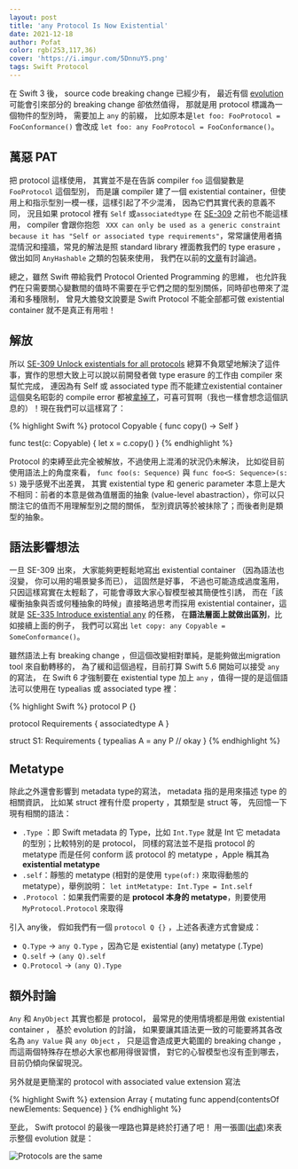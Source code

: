 ```yaml
---
layout: post
title: 'any Protocol Is Now Existential'
date: 2021-12-18
author: Pofat
color: rgb(253,117,36)
cover: 'https://i.imgur.com/5DnnuY5.png'
tags: Swift Protocol
---
```



在 Swift 3 後， source code breaking change 已經少有， 最近有個 [evolution](https://github.com/apple/swift-evolution/blob/main/proposals/0335-existential-any.md) 可能會引來部分的 breaking change 卻依然值得， 那就是用 protocol 標識為一個物件的型別時， 需要加上 `any` 的前綴， 比如原本是`let foo: FooProtocol = FooConformance()` 會改成  `let foo: any FooProtocol = FooConformance()`。

## 萬惡 PAT

把 protocol 這樣使用， 其實並不是在告訴 compiler `foo` 這個變數是 `FooProtocol` 這個型別， 而是讓 compiler 建了一個 existential container，但使用上和指示型別一模一樣，這樣引起了不少混淆， 因為它們其實代表的意義不同， 況且如果 protocol 裡有 `Self` 或`associatedtype` 在 [SE-309](https://github.com/apple/swift-evolution/blob/main/proposals/0309-unlock-existential-types-for-all-protocols.md) 之前也不能這樣用， compiler 會跟你抱怨 ` XXX can only be used as a generic constraint because it has "Self or associated type requirements"`，常常讓使用者搞混情況和撞牆，常見的解法是照 standard library 裡面教我們的 type erasure ， 做出如同 `AnyHashable` 之類的包裝來使用， 我們在以前的[文章](https://pofat.dev/2019/05/21/重新檢視-swift-的-protocol-二.html)有討論過。 

總之，雖然 Swift 帶給我們 Protocol Oriented Programming 的思維， 也允許我們在只需要關心變數間的值時不需要在乎它們之間的型別關係，同時卻也帶來了混淆和多種限制， 曾見大膽發文說要是 Swift Protocol 不能全部都可做 existential container 就不是真正有用啦！

## 解放

所以 [SE-309 Unlock existentials for all protocols](https://github.com/apple/swift-evolution/blob/main/proposals/0309-unlock-existential-types-for-all-protocols.md) 總算不負眾望地解決了這件事，實作的思想大致上可以說以前開發者做 type erasure 的工作由 compiler 來幫忙完成， 連因為有 Self 或 associated type 而不能建立existential container 這個臭名昭彰的 compile error 都被[拿掉了](https://github.com/apple/swift/pull/33767/files#r640209183)，可喜可賀啊（我也一樣會想念這個訊息的）！現在我們可以這樣寫了：

{% highlight Swift %}
protocol Copyable {
  func copy() -> Self
}

func test(c: Copyable) {
  let x = c.copy()
}
{% endhighlight %}

Protocol 的束縛至此完全被解放，不過使用上混淆的狀況仍未解決， 比如從目前使用語法上的角度來看， `func foo(s: Sequence)` 與 `func foo<S: Sequence>(s: S)` 幾乎感覺不出差異， 其實 existential type 和 generic parameter 本意上是大不相同：前者的本意是做為值層面的抽象 (value-level abastraction），你可以只關注它的值而不用理解型別之間的關係， 型別資訊等於被抺除了；而後者則是類型的抽象。 

## 語法影響想法

一旦 SE-309 出來， 大家能夠更輕鬆地寫出 existential container （因為語法也沒變， 你可以用的場景變多而已）， 這固然是好事， 不過也可能造成過度濫用， 只因這樣寫實在太輕鬆了，可能會導致大家心智模型被其簡便性引誘， 而在「該權衡抽象與否或何種抽象的時候」直接略過思考而採用 existential container，這就是 [SE-335 Introduce existential any](https://github.com/apple/swift-evolution/blob/main/proposals/0335-existential-any.md) 的任務， 在**語法層面上就做出區別**，比如接續上面的例子， 我們可以寫出 `let copy: any Copyable = SomeConformance()`。

雖然語法上有 breaking change ，但這個改變相對單純，是能夠做出migration tool 來自動轉移的， 為了緩和這個過程，目前打算 Swift 5.6 開始可以接受  `any` 的寫法， 在 Swift 6 才強制要在 existential type 加上 `any` ，值得一提的是這個語法可以使用在 typealias 或 associated type 裡：

{% highlight Swift %}
protocol P {}

protocol Requirements {
  associatedtype A
}

struct S1: Requirements {
  typealias A = any P // okay
}
{% endhighlight %}

## Metatype

除此之外還會影響到 metadata type的寫法， metadata 指的是用來描述 type 的相關資訊， 比如某 struct 裡有什麼 property ，其類型是 struct 等， 先回憶一下現有相關的語法：
* `.Type` ：即 Swift metadata 的 Type，比如 `Int.Type` 就是 Int 它 metadata 的型別；比較特別的是 protocol， 同樣的寫法並不是指 protocol 的 metatype 而是任何 conform 該 protocol 的 metatype ，Apple 稱其為 **existential metatype**
* `.self`：靜態的 metatype (相對的是使用 `type(of:)` 來取得動態的 metatype），舉例說明： `let intMetatype: Int.Type = Int.self`
* `.Protocol` ：如果我們需要的是 **protocol 本身的 metatype**，則要使用 `MyProtocol.Protocol` 來取得

引入 any後， 假如我們有一個 `protocol Q {}` ，上述各表達方式會變成：
* `Q.Type` -> `any Q.Type` ，因為它是 existential (any) metatype (.Type)
* `Q.self` -> `(any Q).self`
* `Q.Protocol` -> `(any Q).Type`

## 額外討論

`Any` 和 `AnyObject` 其實也都是 protocol， 最常見的使用情境都是用做 existential container ， 基於 evolution 的討論， 如果要讓其語法更一致的可能要將其各改名為 `any Value` 與 `any Object` ， 只是這會造成更大範圍的 breaking change ，而這兩個特殊存在想必大家也都用得很習慣， 對它的心智模型也沒有歪到哪去， 目前仍傾向保留現況。 

另外就是更簡潔的 protocol with associated value extension 寫法

{% highlight Swift %}
extension Array {
  mutating func append(contentsOf newElements: Sequence<Element>)
}
{% endhighlight %}

至此， Swift protocol 的最後一哩路也算是終於打通了吧！
用一張圖([出處](https://twitter.com/jckarter/status/1453397244334329856?s=20))來表示整個 evolution 就是：

![Protocols are the same](https://i.imgur.com/xYSMQcC.jpg)

